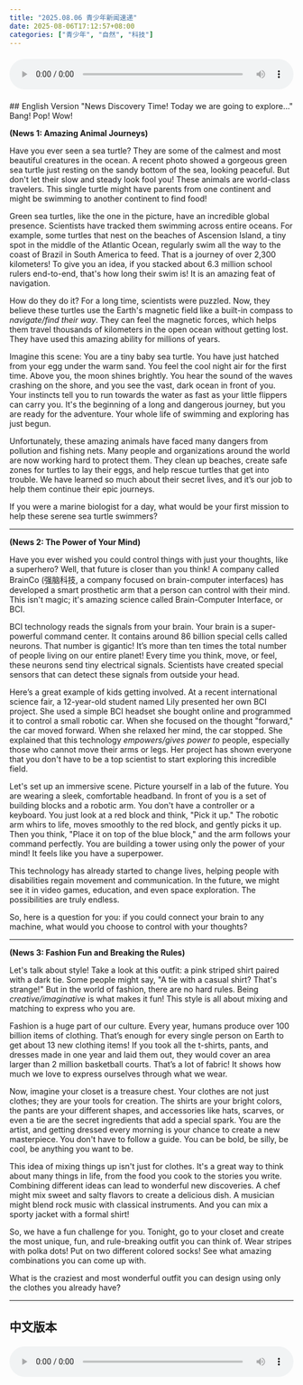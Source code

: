 ```yaml
---
title: "2025.08.06 青少年新闻速递"
date: 2025-08-06T17:12:57+08:00
categories: ["青少年", "自然", "科技"]
---
```

<audio controls style="width: 100%; max-width: 900px; margin: 1.5em 0; display: block;">
  <source src="/mp3/teen_news/20250806.en.mp3" type="audio/mpeg">
</audio>
## English Version
"News Discovery Time! Today we are going to explore..."
Bang! Pop! Wow!

**(News 1: Amazing Animal Journeys)**

Have you ever seen a sea turtle? They are some of the calmest and most beautiful creatures in the ocean. A recent photo showed a gorgeous green sea turtle just resting on the sandy bottom of the sea, looking peaceful. But don't let their slow and steady look fool you! These animals are world-class travelers. This single turtle might have parents from one continent and might be swimming to another continent to find food!

Green sea turtles, like the one in the picture, have an incredible global presence. Scientists have tracked them swimming across entire oceans. For example, some turtles that nest on the beaches of Ascension Island, a tiny spot in the middle of the Atlantic Ocean, regularly swim all the way to the coast of Brazil in South America to feed. That is a journey of over 2,300 kilometers! To give you an idea, if you stacked about 6.3 million school rulers end-to-end, that's how long their swim is! It is an amazing feat of navigation.

How do they do it? For a long time, scientists were puzzled. Now, they believe these turtles use the Earth's magnetic field like a built-in compass to *navigate/find their way*. They can feel the magnetic forces, which helps them travel thousands of kilometers in the open ocean without getting lost. They have used this amazing ability for millions of years.

Imagine this scene: You are a tiny baby sea turtle. You have just hatched from your egg under the warm sand. You feel the cool night air for the first time. Above you, the moon shines brightly. You hear the sound of the waves crashing on the shore, and you see the vast, dark ocean in front of you. Your instincts tell you to run towards the water as fast as your little flippers can carry you. It's the beginning of a long and dangerous journey, but you are ready for the adventure. Your whole life of swimming and exploring has just begun.

Unfortunately, these amazing animals have faced many dangers from pollution and fishing nets. Many people and organizations around the world are now working hard to protect them. They clean up beaches, create safe zones for turtles to lay their eggs, and help rescue turtles that get into trouble. We have learned so much about their secret lives, and it’s our job to help them continue their epic journeys.

If you were a marine biologist for a day, what would be your first mission to help these serene sea turtle swimmers?

---

**(News 2: The Power of Your Mind)**

Have you ever wished you could control things with just your thoughts, like a superhero? Well, that future is closer than you think! A company called BrainCo (强脑科技, a company focused on brain-computer interfaces) has developed a smart prosthetic arm that a person can control with their mind. This isn't magic; it's amazing science called Brain-Computer Interface, or BCI.

BCI technology reads the signals from your brain. Your brain is a super-powerful command center. It contains around 86 billion special cells called neurons. That number is gigantic! It’s more than ten times the total number of people living on our entire planet! Every time you think, move, or feel, these neurons send tiny electrical signals. Scientists have created special sensors that can detect these signals from outside your head.

Here’s a great example of kids getting involved. At a recent international science fair, a 12-year-old student named Lily presented her own BCI project. She used a simple BCI headset she bought online and programmed it to control a small robotic car. When she focused on the thought "forward," the car moved forward. When she relaxed her mind, the car stopped. She explained that this technology *empowers/gives power to* people, especially those who cannot move their arms or legs. Her project has shown everyone that you don't have to be a top scientist to start exploring this incredible field.

Let's set up an immersive scene. Picture yourself in a lab of the future. You are wearing a sleek, comfortable headband. In front of you is a set of building blocks and a robotic arm. You don't have a controller or a keyboard. You just look at a red block and think, "Pick it up." The robotic arm whirs to life, moves smoothly to the red block, and gently picks it up. Then you think, "Place it on top of the blue block," and the arm follows your command perfectly. You are building a tower using only the power of your mind! It feels like you have a superpower.

This technology has already started to change lives, helping people with disabilities regain movement and communication. In the future, we might see it in video games, education, and even space exploration. The possibilities are truly endless.

So, here is a question for you: if you could connect your brain to any machine, what would you choose to control with your thoughts?

---

**(News 3: Fashion Fun and Breaking the Rules)**

Let's talk about style! Take a look at this outfit: a pink striped shirt paired with a dark tie. Some people might say, "A tie with a casual shirt? That's strange!" But in the world of fashion, there are no hard rules. Being *creative/imaginative* is what makes it fun! This style is all about mixing and matching to express who you are.

Fashion is a huge part of our culture. Every year, humans produce over 100 billion items of clothing. That’s enough for every single person on Earth to get about 13 new clothing items! If you took all the t-shirts, pants, and dresses made in one year and laid them out, they would cover an area larger than 2 million basketball courts. That’s a lot of fabric! It shows how much we love to express ourselves through what we wear.

Now, imagine your closet is a treasure chest. Your clothes are not just clothes; they are your tools for creation. The shirts are your bright colors, the pants are your different shapes, and accessories like hats, scarves, or even a tie are the secret ingredients that add a special spark. You are the artist, and getting dressed every morning is your chance to create a new masterpiece. You don't have to follow a guide. You can be bold, be silly, be cool, be anything you want to be.

This idea of mixing things up isn't just for clothes. It's a great way to think about many things in life, from the food you cook to the stories you write. Combining different ideas can lead to wonderful new discoveries. A chef might mix sweet and salty flavors to create a delicious dish. A musician might blend rock music with classical instruments. And you can mix a sporty jacket with a formal shirt!

So, we have a fun challenge for you. Tonight, go to your closet and create the most unique, fun, and rule-breaking outfit you can think of. Wear stripes with polka dots! Put on two different colored socks! See what amazing combinations you can come up with.

What is the craziest and most wonderful outfit you can design using only the clothes you already have?

---
## 中文版本
<audio controls style="width: 100%; max-width: 900px; margin: 1.5em 0; display: block;">
  <source src="/mp3/teen_news/20250806.cn.mp3" type="audio/mpeg">
"News Discovery Time! 今天我们要极速探秘..."
Bang! Pop! Wow!

**(第一条新闻：了不起的动物旅行家)**

你见过海龟吗？它们是海洋里最从容、最美丽的生物之一。最近有张照片拍到了一只超美的绿海龟，正安安静静地在沙质海底歇着，看起来特别悠闲。但是，你可千万别被它们慢吞吞的样子给骗了！这些动物可是世界级的旅行家。就这一只海龟，它的爸爸妈妈可能来自一个大洲，而它自己可能正要游到另一个大洲去寻找美食呢！

绿海龟，就像照片里的那只，它们的足迹遍布全球，简直太厉害了。科学家们已经追踪到它们横跨整个大洋的游泳路线。举个例子，有些海龟在阿森松岛（大西洋中心的一个小点）的海滩上出生，但它们会定期一路疾驰到南美洲的巴西海岸去觅食。这段旅程超过2300公里！这是什么概念呢？差不多等于把630万把学校用的尺子头尾相连起来那么长！这导航本领真是令人叹为观止。

它们是怎么做到的呢？很长一段时间里，科学家们都摸不着头脑。现在，他们相信这些海龟是利用地球的磁场，把它当作一个“内置指南针”来*导航/找到方向*的。它们能感觉到磁场的力量，这帮助它们在茫茫大海上游行几千公里也不会迷路。这个神奇的能力，它们已经使用了几百万年了。

来，想象一下这个场景：你是一只刚出生的小海龟。你刚从温暖的沙子底下的蛋里钻出来。你第一次感觉到了夜晚凉爽的空气。你的头顶上，月亮亮晶晶的。你听到海浪拍打岸边的声音，看到面前广阔又深邃的大海。你的本能催促着你，用尽小脚蹼的力气向着海水飞奔而去。这是一段漫长又危险的旅程的开始，但你已经为这场冒险做好了准备。你游泳和探索的一生，才刚刚拉开序幕。

不幸的是，这些了不起的动物已经面临了许多来自污染和渔网的危险。现在，世界各地有很多人和组织正在奋力保护它们。他们清理海滩，为海龟建立安全的产卵区，还帮助救援那些遇到麻烦的海龟。我们已经了解了它们那么多的生命秘密，帮助它们继续史诗般的旅程，就是我们的责任。

如果你能当一天的海洋生物学家，你帮助这些宁静的海龟游泳家的第一个任务会是什么呢？

---

**(第二条新闻：你思想的力量)**

你有没有幻想过自己能像超级英雄一样，用思想来控制东西？嘿，这个未来比你想象的要近多啦！一家叫做 BrainCo（强脑科技，一家专注于脑机接口的公司）的公司，已经研发出了一款智能假肢手臂，佩戴者可以用自己的想法来控制它。这不是魔术，这是超酷的科学，叫做“脑机接口”，简称BCI。

脑机接口技术可以读取你大脑发出的信号。你的大脑是一个超级厉害的指挥中心。它里面有大约860亿个叫做神经元的特殊细胞。这个数字巨大无比！比我们整个地球上的人口总数还要多十倍！你每一次思考、活动或者感觉，这些神经元都会发出微小的电信号。科学家们已经发明了特殊的传感器，可以从你的头部外面探测到这些信号。

这里有一个孩子们参与进来的绝佳案例。在最近的一次国际科学博览会上，一个名叫莉莉的12岁同学展示了她自己的BCI项目。她用一个网上买的简单BCI头戴设备，通过编程来控制一辆小小的机器人汽车。当她集中注意力想“前进”时，小车就向前开。当她放松大脑时，小车就停下来。她解释说，这项技术*赋能/给予力量*于人们，特别是那些手臂或腿不能动的人。她的项目向所有人证明了，你不必是顶尖科学家，也能开始探索这个不可思议的领域，简直是科幻片里的情节！

让我们来进入一个沉浸式场景。想象你自己在一个未来的实验室里。你戴着一个造型流畅、十分舒适的头带。你面前有一堆积木和一个机械臂。你手上没有遥控器，也没有键盘。你只是看着一块红色的积木，心里想着：“把它捡起来。”那个机械臂就“嗖”地一下活了过来，平稳地移到红色积木旁，轻轻地把它夹了起来。然后你想：“把它放到蓝色积木的上面。”机械臂就完美地执行了你的命令。你只靠思想的力量，就搭起了一座塔！感觉就像拥有了超能力。

这项技术已经开始改变人们的生活，帮助残障人士重新获得运动和交流的能力。在未来，我们可能会在电子游戏、教育、甚至是太空探索中看到它的身影。它的可能性真的是无穷无尽的。

那么，问题来了：如果你可以把你的大脑连接到任何一台机器上，你会选择用思想来控制什么呢？

---

**(第三条新闻：时尚乐趣，打破规则！)**

我们来聊聊风格吧！看看这身打扮：一件粉色条纹衬衫，配上一条深色领带。有些人可能会说：“休闲衬衫配领带？好奇怪呀！”但在时尚的世界里，可没有什么一成不变的规则。有*创意/想象力*才能让它变得好玩！这种风格的核心就是混合搭配，来表达你到底是谁。

时尚是我们文化中一个超大的部分。每年，人类会生产超过1000亿件衣物。这足够地球上的每个人都分到大约13件新衣服！如果你把一年生产的所有T恤、裤子和裙子都平铺开，它们的面积会比200万个篮球场还要大。瞧，这得用多少布料啊！这也说明了我们有多么喜欢通过穿着来表达自己。

现在，想象一下你的衣柜是一个藏宝箱。你的衣服不只是衣服，它们是你搞创作的工具。衬衫是你鲜亮的颜料，裤子是你不同的形状，而像帽子、围巾、甚至是一条领带这样的配饰，就是能增加特殊火花的秘密法宝。你就是那个艺术家，每天早上穿衣服就是你创造新杰作的机会。你不用非得照着指南来。你可以大胆，可以俏皮，可以酷，可以成为任何你想成为的样子！真是脑洞大开！

这种混搭的想法不只适用于衣服。它也是思考生活中很多事情的好方法，从你做的菜到你写的故事。把不同的点子结合起来，就能带来超棒的新发现。厨师可能会把甜味和咸味混在一起，创造出一道美味佳肴。音乐家可能会把摇滚乐和古典乐器融合在一起。而你，当然可以把运动外套和正装衬衫搭配在一起啦！

所以，我们给你一个好玩的挑战。今天晚上，去你的衣柜里翻一翻，创造出你能想到的最独特、最有趣、最打破常规的搭配。把条纹和圆点穿在一起！穿两只颜色不一样的袜子！看看你能想出什么惊人的组合。

只用你已有的衣服，你能设计出最疯狂又最精彩的服装是什么样的呢？